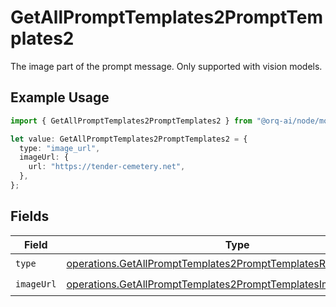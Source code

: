 # GetAllPromptTemplates2PromptTemplates2

The image part of the prompt message. Only supported with vision models.

## Example Usage

```typescript
import { GetAllPromptTemplates2PromptTemplates2 } from "@orq-ai/node/models/operations";

let value: GetAllPromptTemplates2PromptTemplates2 = {
  type: "image_url",
  imageUrl: {
    url: "https://tender-cemetery.net",
  },
};
```

## Fields

| Field                                                                                                                                              | Type                                                                                                                                               | Required                                                                                                                                           | Description                                                                                                                                        |
| -------------------------------------------------------------------------------------------------------------------------------------------------- | -------------------------------------------------------------------------------------------------------------------------------------------------- | -------------------------------------------------------------------------------------------------------------------------------------------------- | -------------------------------------------------------------------------------------------------------------------------------------------------- |
| `type`                                                                                                                                             | [operations.GetAllPromptTemplates2PromptTemplatesResponse200Type](../../models/operations/getallprompttemplates2prompttemplatesresponse200type.md) | :heavy_check_mark:                                                                                                                                 | N/A                                                                                                                                                |
| `imageUrl`                                                                                                                                         | [operations.GetAllPromptTemplates2PromptTemplatesImageUrl](../../models/operations/getallprompttemplates2prompttemplatesimageurl.md)               | :heavy_check_mark:                                                                                                                                 | N/A                                                                                                                                                |
